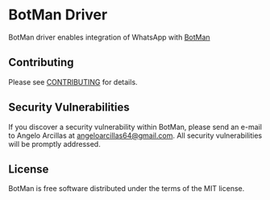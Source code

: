 # BotMan Driver

BotMan driver enables integration of WhatsApp with [BotMan](https://github.com/botman/botman)


## Contributing

Please see [CONTRIBUTING](CONTRIBUTING.md) for details.


## Security Vulnerabilities

If you discover a security vulnerability within BotMan, please send an e-mail to Angelo Arcillas at angeloarcillas64@gmail.com. All security vulnerabilities will be promptly addressed.


## License

BotMan is free software distributed under the terms of the MIT license.
 
